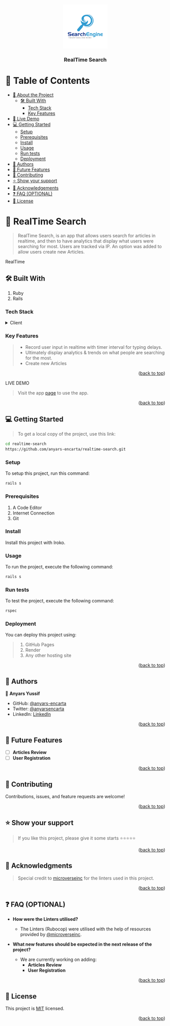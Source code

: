 <a name="readme-top"></a>

<div align="center">

 <!-- LOGO -->

  <img src="./app/assets/images/search.png" alt="logo" width="140"  height="auto" />
  <br/>

<!-- MAIN HEADING -->

  <h3><b>RealTime Search</b></h3>

</div>

<!-- TABLE OF CONTENTS -->
# 📗 Table of Contents

- [📖 About the Project](#about-project)
  - [🛠 Built With](#built-with)
    - [Tech Stack](#tech-stack)
    - [Key Features](#key-features)
- [🚀 Live Demo](#live-demo)
- [💻 Getting Started](#getting-started)
  - [Setup](#setup)
  - [Prerequisites](#prerequisites)
  - [Install](#install)
  - [Usage](#usage)
  - [Run tests](#run-tests)
  - [Deployment](#deployment)
- [👥 Authors](#authors)
- [🔭 Future Features](#future-features)
- [🤝 Contributing](#contributing)
- [⭐️ Show your support](#support)
- [🙏 Acknowledgements](#acknowledgements)
- [❓ FAQ (OPTIONAL)](#faq)
- [📝 License](#license)

<!-- INTRO -->
# 📖 RealTime Search <a name="about-project"></a>

> RealTime Search, is an app that allows users search for articles in realtime, and then to have analytics that display what users were searching for most. Users are tracked via IP. An option was added to allow users create new Articles.

RealTime

## 🛠 Built With <a name="built-with"></a>
1. Ruby
2. Rails

### Tech Stack <a name="tech-stack"></a>

<details>
  <summary>Client</summary>
  <ul>
    <li><a href="https://www.ruby-lang.org/en/">Ruby</a></li>
    <li><a href="https://rubyonrails.org/">Rails</a></li>
  </ul>
</details>

<!-- Features -->

### Key Features <a name="key-features"></a>

> - Record user input in realtime with timer interval for typing delays.
> - Ultimately display analytics & trends on what people are searching for the most.
> - Create new Articles

<p align="right">(<a href="#readme-top">back to top</a>)</p>

<!-- LIVE DEMO -->

LIVE DEMO

> Visit the app [page](https://encarta-realtime-search.onrender.com) to use the app.

<p align="right">(<a href="#readme-top">back to top</a>)</p>

<!-- GETTING STARTED -->

## 💻 Getting Started <a name="getting-started"></a>

> To get a local copy of the project, use this link:
> 
```sh
cd realtime-search
https://github.com/anyars-encarta/realtime-search.git
```

<!-- SETUP -->
### Setup

To setup this project, run this command:

```sh
rails s
```
### Prerequisites

1. A Code Editor
2. Internet Connection
3. Git

<!-- INSTALL -->
### Install

Install this project with Iroko.

### Usage

To run the project, execute the following command:

```sh
rails s
```
### Run tests
To test the project, execute the following command:
```sh
rspec
```
### Deployment

You can deploy this project using:
>1. GitHub Pages
>2. Render
>3. Any other hosting site

<p align="right">(<a href="#readme-top">back to top</a>)</p>

<!-- AUTHORS -->
## 👥 Authors <a name="authors"></a>

👤 **Anyars Yussif**

- GitHub: [@anyars-encarta](https://github.com/anyars-encarta)
- Twitter: [@anyarsencarta](https://twitter.com/anyarsencarta)
- LinkedIn: [LinkedIn](https://www.linkedin.com/in/anyars-yussif/)

<p align="right">(<a href="#readme-top">back to top</a>)</p>

## 🔭 Future Features <a name="future-features"></a>

- [ ] **Articles Review**
- [ ] **User Registration**

<p align="right">(<a href="#readme-top">back to top</a>)</p>

<!-- CONTRIBUTION -->
## 🤝 Contributing <a name="contributing"></a>

Contributions, issues, and feature requests are welcome!

<p align="right">(<a href="#readme-top">back to top</a>)</p>

<!--SUPPORT -->

## ⭐️ Show your support <a name="support"></a>

> If you like this project, please give it some starts ⭐️⭐️⭐️⭐️⭐️

<p align="right">(<a href="#readme-top">back to top</a>)</p>

<!-- ACKNOWLEDGEMENTS -->
## 🙏 Acknowledgments <a name="acknowledgements"></a>

> Special credit to [microverseinc](https://github.com/microverseinc) for the linters used in this project.

<p align="right">(<a href="#readme-top">back to top</a>)</p>

<!-- FAQS -->
## ❓ FAQ (OPTIONAL) <a name="faq"></a>

- **How were the Linters utilised?**

  - The Linters (Rubocop) were utilised with the help of resources provided by [@microverseinc](https://github.com/microverseinc).

- **What new features should be expected in the next release of the project?**

  - We are currently working on adding: 
    - **Articles Review**
    - **User Registration**

<p align="right">(<a href="#readme-top">back to top</a>)</p>

<!-- LICENSE -->

## 📝 License <a name="license"></a>

This project is [MIT](./LICENSE) licensed.

<p align="right">(<a href="#readme-top">back to top</a>)</p>
